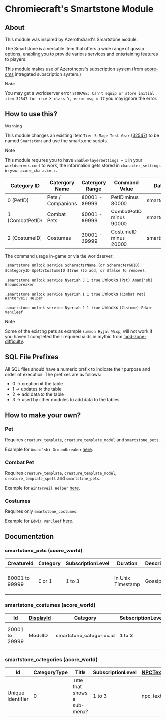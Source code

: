 # Chromiecraft's Smartstone Module

## About

This module was inspired by Azerothshard's Smartstone module.

The Smartstone is a versatile item that offers a wide range of gossip options, enabling you to provide various services and entertaining features to players.

This module makes use of Azerothcore's subscription system (from [acore-cms](https://github.com/azerothcore/acore-cms/) intregated subscription system.)

> [!NOTE]
> You may get a worldserver error `STORAGE: Can't equip or store initial item 32547 for race X class Y, error msg = 17` you may ignore the error.

## How to use this?

> [!WARNING]
> This module changes an existing Item `Tier 5 Mage Test Gear` ([32547](https://wowgaming.altervista.org/aowow/?item=32547)) to be named `Smartstone` and use the smartstone scripts.

> [!NOTE]
> This module requires you to have `EnablePlayerSettings = 1` in your `worldserver.conf` to work, the information gets stored in `character_settings` in your `acore_characters`.

| Category ID     | Catergory Name    | Catergory Range | Command Value           | Database Table      |
| --------------- | ----------------- | --------------- | ----------------------- | ------------------- |
| 0 (PetID)       | Pets / Companions | 80001 - 89999   | PetID minus 80000       | smartstone_pets     |
| 1 (CombatPetID) | Combat Pets       | 90001 - 99999   | CombatPetID minus 90000 | smartstone_pets     |
| 2 (CostumeID)   | Costumes          | 20001 - 29999   | CostumeID minus 20000   | smartstone_costumes |

The command usage in-game or via the worldserver:

`.smartstone unlock service $characterName (or $characterGUID) $categoryID $petOrCostumeID $true (to add, or $false to remove)`.

`.smartstone unlock service Nyeriah 0 1 true`
Unlocks `(Pet) Amani'shi Groundbreaker`

`.smartstone unlock service Nyeriah 1 1 true`
Unlocks `(Combat Pet) Winterveil Helper`

`.smartstone unlock service Nyeriah 2 1 true`
Unlocks `(Costume) Edwin VanCleef`

> [!NOTE]
> Some of the existing pets as example `Summon Hyjal Wisp`, will not work if you haven't completed their required raids in mythic from [mod-zone-difficulty](https://github.com/azerothcore/mod-zone-difficulty).

## SQL File Prefixes

All SQL files should have a numeric prefix to indicate their purpose and order of execution. The prefixes are as follows:

- 0 -> creation of the table
- 1 -> updates to the table
- 2 -> add data to the table
- 3 -> used by other modules to add data to the tables


## How to make your own?

### Pet

Requires `creature_template`, `creature_template_model` and `smartstone_pets`.

Example for `Amani'shi Groundbreaker` [here](https://github.com/chromiecraft/mod-chromiecraft-smartstone/blob/master/data/sql/db-world/updates/smartstone.sql#L108).

### Combat Pet

Requires `creature_template`, `creature_template_model`, `creature_template_spell` and `smartstone_pets`.

Example for `Winterveil Helper` [here](https://github.com/chromiecraft/mod-chromiecraft-smartstone/blob/master/data/sql/db-world/updates/smartstone.sql#L326).

### Costumes

Requires only `smartstone_costumes`.

Example for `Edwin VanCleef` [here](https://github.com/chromiecraft/mod-chromiecraft-smartstone/blob/master/data/sql/db-world/updates/smartstone.sql#L56).

## Documentation

### smartstone_pets (acore_world)

| CreatureId     | Category | SubscriptionLevel | Duration          | Description | Enabled              |
| -------------- | -------- | ----------------- | ----------------- | ----------- | -------------------- |
| 80001 to 99999 | 0 or 1   | 1 to 3            | In Unix Timestamp | Gossip Text | 1 (Show) or 0 (Hide) |

### smartstone_costumes (acore_world)

| Id             | [DisplayId](https://www.azerothcore.org/wiki/creature_template_model#creaturedisplayid) | Category                 | SubscriptionLevel | Duration   | Description | Enabled              |
| -------------- | --------------------------------------------------------------------------------------- | ------------------------ | ----------------- | ---------- | ----------- | -------------------- |
| 20001 to 29999 | ModelID                                                                                 | smartstone_categories.id | 1 to 3            | In seconds | Gossip Text | 1 (Show) or 0 (Hide) |

### smartstone_categories (acore_world)

| Id                | CategoryType | Title                        | SubscriptionLevel | [NPCTextId](https://www.azerothcore.org/wiki/npc_text#id) | Enabled              |
| ----------------- | ------------ | ---------------------------- | ----------------- | --------------------------------------------------------- | -------------------- |
| Unique Identifier | 0            | Title that shows a sub-menu? | 1 to 3            | npc_text.id                                               | 1 (Show) or 0 (Hide) |
